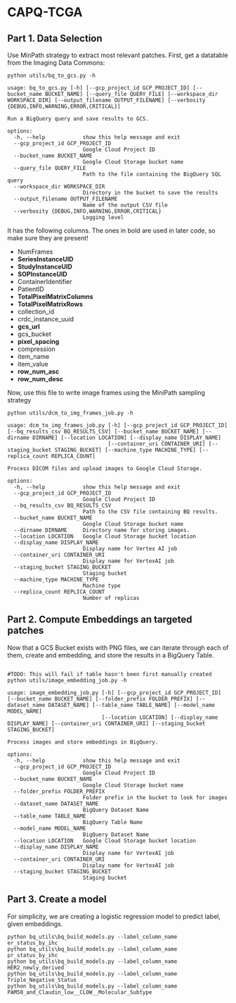 # CAPQ-TCGA

## Part 1. Data Selection

Use MinPath strategy to extract most relevant patches.  First, get a datatable from the Imaging Data Commons:
```shell
python utils/bq_to_gcs.py -h 

usage: bq_to_gcs.py [-h] [--gcp_project_id GCP_PROJECT_ID] [--bucket_name BUCKET_NAME] [--query_file QUERY_FILE] [--workspace_dir WORKSPACE_DIR] [--output_filename OUTPUT_FILENAME] [--verbosity {DEBUG,INFO,WARNING,ERROR,CRITICAL}]

Run a BigQuery query and save results to GCS.

options:
  -h, --help            show this help message and exit
  --gcp_project_id GCP_PROJECT_ID
                        Google Cloud Project ID
  --bucket_name BUCKET_NAME
                        Google Cloud Storage bucket name
  --query_file QUERY_FILE
                        Path to the file containing the BigQuery SQL query
  --workspace_dir WORKSPACE_DIR
                        Directory in the bucket to save the results
  --output_filename OUTPUT_FILENAME
                        Name of the output CSV file
  --verbosity {DEBUG,INFO,WARNING,ERROR,CRITICAL}
                        Logging level

```
It has the following columns.  The ones in bold are used in later code, so make sure they are present!
* NumFrames
* **SeriesInstanceUID**
* **StudyInstanceUID**
*  **SOPInstanceUID**
* ContainerIdentifier
* PatientID
* **TotalPixelMatrixColumns**
* **TotalPixelMatrixRows**
* collection_id
* crdc_instance_uuid
* **gcs_url**
* gcs_bucket
* **pixel_spacing**
* compression
* item_name
* item_value
* **row_num_asc**
* **row_num_desc**

Now, use this file to write image frames using the MiniPath sampling strategy
```shell
python utils/dcm_to_img_frames_job.py -h 

usage: dcm_to_img_frames_job.py [-h] [--gcp_project_id GCP_PROJECT_ID] [--bq_results_csv BQ_RESULTS_CSV] [--bucket_name BUCKET_NAME] [--dirname DIRNAME] [--location LOCATION] [--display_name DISPLAY_NAME]
                                [--container_uri CONTAINER_URI] [--staging_bucket STAGING_BUCKET] [--machine_type MACHINE_TYPE] [--replica_count REPLICA_COUNT]

Process DICOM files and upload images to Google Cloud Storage.

options:
  -h, --help            show this help message and exit
  --gcp_project_id GCP_PROJECT_ID
                        Google Cloud Project ID
  --bq_results_csv BQ_RESULTS_CSV
                        Path to the CSV file containing BQ results.
  --bucket_name BUCKET_NAME
                        Google Cloud Storage bucket name
  --dirname DIRNAME     Directory name for storing images.
  --location LOCATION   Google Cloud Storage bucket location
  --display_name DISPLAY_NAME
                        Display name for Vertex AI job
  --container_uri CONTAINER_URI
                        Display name for VertexAI job
  --staging_bucket STAGING_BUCKET
                        Staging bucket
  --machine_type MACHINE_TYPE
                        Machine type
  --replica_count REPLICA_COUNT
                        Number of replicas
```
## Part 2. Compute Embeddings an targeted patches
Now that a GCS Bucket exists with PNG files, we can iterate through each of them, create and embedding, and store 
the results in a BigQuery Table.

```shell

#TODO: This will fail if table hasn't been first manually created
python utils/image_embedding_job.py -h

usage: image_embedding_job.py [-h] [--gcp_project_id GCP_PROJECT_ID] [--bucket_name BUCKET_NAME] [--folder_prefix FOLDER_PREFIX] [--dataset_name DATASET_NAME] [--table_name TABLE_NAME] [--model_name MODEL_NAME]
                              [--location LOCATION] [--display_name DISPLAY_NAME] [--container_uri CONTAINER_URI] [--staging_bucket STAGING_BUCKET]

Process images and store embeddings in BigQuery.

options:
  -h, --help            show this help message and exit
  --gcp_project_id GCP_PROJECT_ID
                        Google Cloud Project ID
  --bucket_name BUCKET_NAME
                        Google Cloud Storage bucket name
  --folder_prefix FOLDER_PREFIX
                        Folder prefix in the bucket to look for images
  --dataset_name DATASET_NAME
                        BigQuery Dataset Name
  --table_name TABLE_NAME
                        BigQuery Table Name
  --model_name MODEL_NAME
                        BigQuery Dataset Name
  --location LOCATION   Google Cloud Storage bucket location
  --display_name DISPLAY_NAME
                        Display name for VertexAI job
  --container_uri CONTAINER_URI
                        Display name for VertexAI job
  --staging_bucket STAGING_BUCKET
                        Staging bucket
```

## Part 3. Create a model
For simplicity, we are creating a logistic regression model to predict label, given embeddings.
```shell
python bq_utils\bq_build_models.py --label_column_name er_status_by_ihc
python bq_utils\bq_build_models.py --label_column_name pr_status_by_ihc
python bq_utils\bq_build_models.py --label_column_name HER2_newly_derived
python bq_utils\bq_build_models.py --label_column_name Triple_Negative_Status
python bq_utils\bq_build_models.py --label_column_name PAM50_and_Claudin_low__CLOW__Molecular_Subtype
```